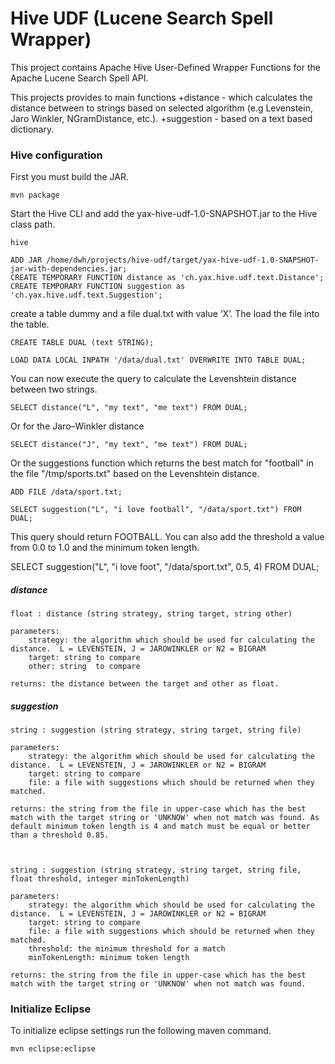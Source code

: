 Hive UDF (Lucene Search Spell Wrapper)
========
This project contains Apache Hive User-Defined Wrapper Functions for the Apache Lucene Search Spell API. 

This projects provides to main functions
+distance - which calculates the distance between to strings based on selected algorithm (e.g Levenstein, Jaro Winkler, NGramDistance, etc.).
+suggestion - based on a text based dictionary.



### Hive configuration

First you must build the JAR.

	mvn package
	
	
Start the Hive CLI and add the yax-hive-udf-1.0-SNAPSHOT.jar to the Hive class path.

	hive

	ADD JAR /home/dwh/projects/hive-udf/target/yax-hive-udf-1.0-SNAPSHOT-jar-with-dependencies.jar;
	CREATE TEMPORARY FUNCTION distance as 'ch.yax.hive.udf.text.Distance';
	CREATE TEMPORARY FUNCTION suggestion as 'ch.yax.hive.udf.text.Suggestion';
	
	
create a table dummy and a file dual.txt with value ‘X’. The load the file into the table.

	CREATE TABLE DUAL (text STRING);
	
	LOAD DATA LOCAL INPATH '/data/dual.txt' OVERWRITE INTO TABLE DUAL;

	
	
You can now execute the query to calculate the Levenshtein distance between two strings.

	SELECT distance("L", "my text", "me text") FROM DUAL;
	
Or for the Jaro–Winkler distance 

	SELECT distance("J", "my text", "me text") FROM DUAL;

	
Or the suggestions function which returns the best match for "football" in the file "/tmp/sports.txt" based on the Levenshtein distance.

	ADD FILE /data/sport.txt;
	
	SELECT suggestion("L", "i love football", "/data/sport.txt") FROM DUAL;

This query should return FOOTBALL. You can also add the threshold a value from 0.0 to 1.0 and the minimum token length.

SELECT suggestion("L", "i love foot", "/data/sport.txt", 0.5, 4) FROM DUAL;


##### distance

	float : distance (string strategy, string target, string other)
	
	parameters:
		strategy: the algorithm which should be used for calculating the distance.  L = LEVENSTEIN, J = JAROWINKLER or N2 = BIGRAM
		target: string to compare
		other: string  to compare
	
	returns: the distance between the target and other as float.

##### suggestion

	string : suggestion (string strategy, string target, string file)
	
	parameters:
		strategy: the algorithm which should be used for calculating the distance.  L = LEVENSTEIN, J = JAROWINKLER or N2 = BIGRAM
		target: string to compare
		file: a file with suggestions which should be returned when they matched.
	
	returns: the string from the file in upper-case which has the best match with the target string or 'UNKNOW' when not match was found. As default minimum token length is 4 and match must be equal or better than a threshold 0.85.

	
	
	string : suggestion (string strategy, string target, string file, float threshold, integer minTokenLength)
	
	parameters:
		strategy: the algorithm which should be used for calculating the distance.  L = LEVENSTEIN, J = JAROWINKLER or N2 = BIGRAM
		target: string to compare
		file: a file with suggestions which should be returned when they matched.
		threshold: the minimum threshold for a match
		minTokenLength: minimum token length
	
	returns: the string from the file in upper-case which has the best match with the target string or 'UNKNOW' when not match was found.

	
### Initialize Eclipse
To initialize eclipse settings run the following maven command.

	mvn eclipse:eclipse